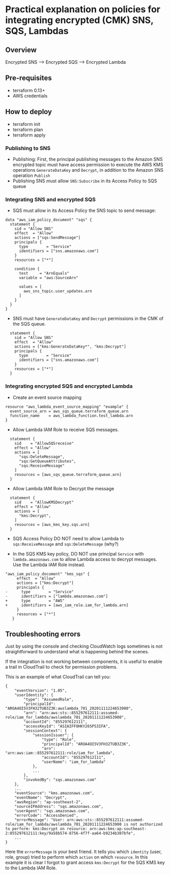 # Practical explanation on policies for integrating encrypted (CMK) SNS, SQS, Lambdas

## Overview

Encrypted SNS --> Encrypted SQS --> Encrypted Lambda

## Pre-requisites
- terraform 0.13+
- AWS credentials

## How to deploy
- terraform init
- terraform plan
- terraform apply

### Publishing to SNS

- Publishing: First, the principal publishing messages to the Amazon SNS encrypted topic must have access permission to execute the AWS KMS operations `GenerateDataKey` and `Decrypt`, in addition to the Amazon SNS operation `Publish`
- Publishing SNS must allow `SNS:Subscribe` in its Access Policy to SQS queue

### Integrating SNS and encrypted SQS

- SQS must allow in its Access Policy the SNS topic to send message:

```hcl
data "aws_iam_policy_document" "sqs" {
  statement {
    sid = "Allow SNS"
    effect  = "Allow"
    actions = ["sqs:SendMessage"]
    principals {
      type        = "Service"
      identifiers = ["sns.amazonaws.com"]
    }
    resources = ["*"]
        
    condition {
      test     = "ArnEquals"
      variable = "aws:SourceArn"

      values = [
        aws_sns_topic.user_updates.arn
      ]
    }
  }
}
```

- SNS must have `GenerateDataKey` and `Decrypt` permissions in the CMK of the SQS queue.

```hcl
  statement {
    sid = "Allow SNS"
    effect  = "Allow"
    actions = ["kms:GenerateDataKey*", "kms:Decrypt"]
    principals {
      type        = "Service"
      identifiers = ["sns.amazonaws.com"]
    }
    resources = ["*"]
  }
```

### Integrating encrypted SQS and encrypted Lambda

- Create an event source mapping

```hcl
resource "aws_lambda_event_source_mapping" "example" {
  event_source_arn = aws_sqs_queue.terraform_queue.arn
  function_name    = aws_lambda_function.test_lambda.arn
}
```

- Allow Lambda IAM Role to receive SQS messages. 
```
  statement {
    sid    = "AllowSQSreceive"
    effect = "Allow"
    actions = [
      "sqs:DeleteMessage",
      "sqs:GetQueueAttributes",
      "sqs:ReceiveMessage"
    ]
    resources = [aws_sqs_queue.terraform_queue.arn]
  }
```

- Allow Lambda IAM Role to Decrypt the message

```
  statement {
    sid    = "AllowKMSDecrypt"
    effect = "Allow"
    actions = [
      "kms:Decrypt",
    ]
    resources = [aws_kms_key.sqs.arn]
  }
```

- SQS Access Policy DO NOT need to allow Lambda to `sqs:ReceiveMessage` and `sqs:DeleteMessage` (why?)

- In the SQS KMS key policy, DO NOT use principal `Service` with `lambda.amazonaws.com` to allow Lambda access to decrypt messages. Use the Lambda IAM Role instead.

```
"aws_iam_policy_document" "kms_sqs" {
     effect  = "Allow"
     actions = ["kms:Decrypt"]
     principals {
-      type        = "Service"
-      identifiers = ["lambda.amazonaws.com"]
+      type        = "AWS"
+      identifiers = [aws_iam_role.iam_for_lambda.arn]
     }
     resources = ["*"]
   }
```

## Troubleshooting errors

Just by using the console and checking CloudWatch logs sometimes is not straightforward to understand what is happening behind the scenes.

If the integration is not working between components, it is useful to enable a trail in CloudTrail to check for permission problems. 

This is an example of what CloudTrail can tell you:

```
{
    "eventVersion": "1.05",
    "userIdentity": {
        "type": "AssumedRole",
        "principalId": "AROA4OI5V3FH32TUB3Z3K:awslambda_701_20201111224653900",
        "arn": "arn:aws:sts::855297612111:assumed-role/iam_for_lambda/awslambda_701_20201111224653900",
        "accountId": "855297612111",
        "accessKeyId": "ASIAIFFOHKY26SPS3IFA",
        "sessionContext": {
            "sessionIssuer": {
                "type": "Role",
                "principalId": "AROA4OI5V3FH32TUB3Z3K",
                "arn": "arn:aws:iam::855297612111:role/iam_for_lambda",
                "accountId": "855297612111",
                "userName": "iam_for_lambda"
            },
            ...
        },
        "invokedBy": "sqs.amazonaws.com"
    },
    ...
    "eventSource": "kms.amazonaws.com",
    "eventName": "Decrypt",
    "awsRegion": "ap-southeast-2",
    "sourceIPAddress": "sqs.amazonaws.com",
    "userAgent": "sqs.amazonaws.com",
    "errorCode": "AccessDenied",
    "errorMessage": "User: arn:aws:sts::855297612111:assumed-role/iam_for_lambda/awslambda_701_20201111224653900 is not authorized to perform: kms:Decrypt on resource: arn:aws:kms:ap-southeast-2:855297612111:key/9a58b574-8756-4f7f-aa64-b9234b307bfe",
    ...
}
```

Here the `errorMessage` is your best friend. It tells you which `identity` (user, role, group) tried to perform which `action` on which `resource`. 
In this example it is clear I forgot to grant access `kms:Decrypt` for the SQS KMS key to the Lambda IAM Role.
